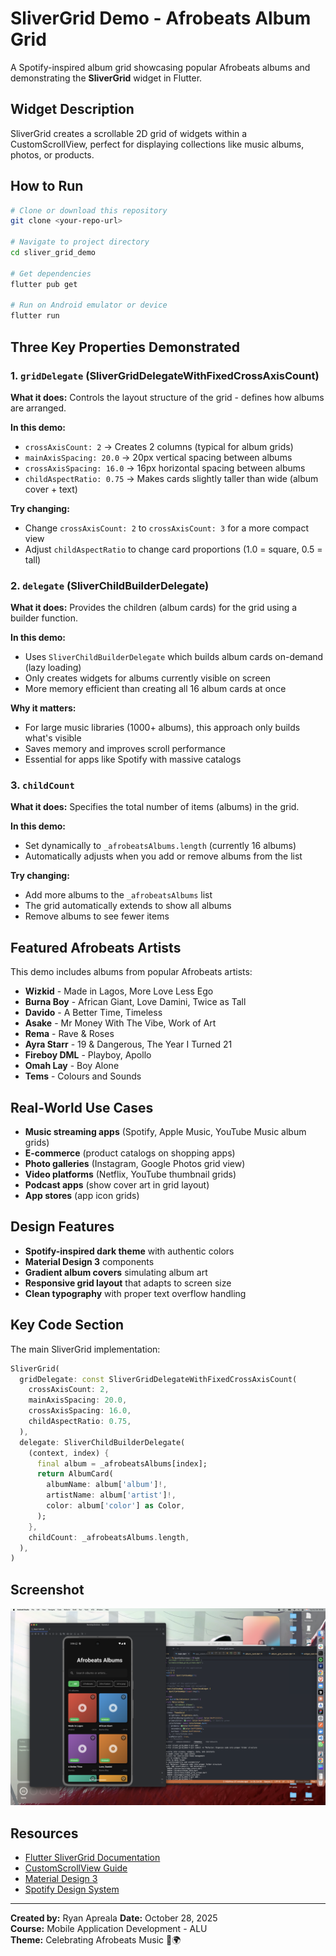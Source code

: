 # SliverGrid Demo - Afrobeats Album Grid

A Spotify-inspired album grid showcasing popular Afrobeats albums and demonstrating the **SliverGrid** widget in Flutter.

## Widget Description
SliverGrid creates a scrollable 2D grid of widgets within a CustomScrollView, perfect for displaying collections like music albums, photos, or products.

## How to Run
```bash
# Clone or download this repository
git clone <your-repo-url>

# Navigate to project directory
cd sliver_grid_demo

# Get dependencies
flutter pub get

# Run on Android emulator or device
flutter run
```

## Three Key Properties Demonstrated

### 1. `gridDelegate` (SliverGridDelegateWithFixedCrossAxisCount)
**What it does:** Controls the layout structure of the grid - defines how albums are arranged.

**In this demo:**
- `crossAxisCount: 2` → Creates 2 columns (typical for album grids)
- `mainAxisSpacing: 20.0` → 20px vertical spacing between albums
- `crossAxisSpacing: 16.0` → 16px horizontal spacing between albums
- `childAspectRatio: 0.75` → Makes cards slightly taller than wide (album cover + text)

**Try changing:**
- Change `crossAxisCount: 2` to `crossAxisCount: 3` for a more compact view
- Adjust `childAspectRatio` to change card proportions (1.0 = square, 0.5 = tall)

### 2. `delegate` (SliverChildBuilderDelegate)
**What it does:** Provides the children (album cards) for the grid using a builder function.

**In this demo:**
- Uses `SliverChildBuilderDelegate` which builds album cards on-demand (lazy loading)
- Only creates widgets for albums currently visible on screen
- More memory efficient than creating all 16 album cards at once

**Why it matters:** 
- For large music libraries (1000+ albums), this approach only builds what's visible
- Saves memory and improves scroll performance
- Essential for apps like Spotify with massive catalogs

### 3. `childCount`
**What it does:** Specifies the total number of items (albums) in the grid.

**In this demo:**
- Set dynamically to `_afrobeatsAlbums.length` (currently 16 albums)
- Automatically adjusts when you add or remove albums from the list

**Try changing:**
- Add more albums to the `_afrobeatsAlbums` list
- The grid automatically extends to show all albums
- Remove albums to see fewer items

## Featured Afrobeats Artists

This demo includes albums from popular Afrobeats artists:
- **Wizkid** - Made in Lagos, More Love Less Ego
- **Burna Boy** - African Giant, Love Damini, Twice as Tall
- **Davido** - A Better Time, Timeless
- **Asake** - Mr Money With The Vibe, Work of Art
- **Rema** - Rave & Roses
- **Ayra Starr** - 19 & Dangerous, The Year I Turned 21
- **Fireboy DML** - Playboy, Apollo
- **Omah Lay** - Boy Alone
- **Tems** - Colours and Sounds

## Real-World Use Cases
- **Music streaming apps** (Spotify, Apple Music, YouTube Music album grids)
- **E-commerce** (product catalogs on shopping apps)
- **Photo galleries** (Instagram, Google Photos grid view)
- **Video platforms** (Netflix, YouTube thumbnail grids)
- **Podcast apps** (show cover art in grid layout)
- **App stores** (app icon grids)

## Design Features
- **Spotify-inspired dark theme** with authentic colors
- **Material Design 3** components
- **Gradient album covers** simulating album art
- **Responsive grid layout** that adapts to screen size
- **Clean typography** with proper text overflow handling


## Key Code Section
The main SliverGrid implementation:
```dart
SliverGrid(
  gridDelegate: const SliverGridDelegateWithFixedCrossAxisCount(
    crossAxisCount: 2,
    mainAxisSpacing: 20.0,
    crossAxisSpacing: 16.0,
    childAspectRatio: 0.75,
  ),
  delegate: SliverChildBuilderDelegate(
    (context, index) {
      final album = _afrobeatsAlbums[index];
      return AlbumCard(
        albumName: album['album']!,
        artistName: album['artist']!,
        color: album['color'] as Color,
      );
    },
    childCount: _afrobeatsAlbums.length,
  ),
)
```

## Screenshot
![Afrobeats Album Grid Screenshot](screenshot.png)

## Resources
- [Flutter SliverGrid Documentation](https://api.flutter.dev/flutter/widgets/SliverGrid-class.html)
- [CustomScrollView Guide](https://docs.flutter.dev/cookbook/lists/mixed-list)
- [Material Design 3](https://m3.material.io/)
- [Spotify Design System](https://spotify.design/)

---

**Created by:** Ryan Apreala 
**Date:** October 28, 2025  
**Course:** Mobile Application Development - ALU  
**Theme:** Celebrating Afrobeats Music 🎵🌍